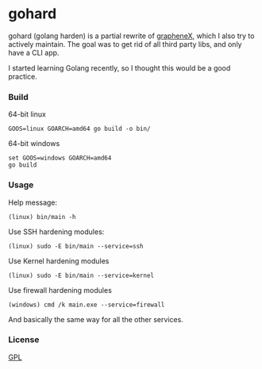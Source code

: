 # gohard

gohard (golang harden) is a partial rewrite of [grapheneX](https://github.com/grapheneX/grapheneX), which I also try to actively maintain.
The goal was to get rid of all third party libs, and only have a CLI app.

I started learning Golang recently, so I thought this would be a good practice.

### Build

64-bit linux
```commandline
GOOS=linux GOARCH=amd64 go build -o bin/
```

64-bit windows
```commandline
set GOOS=windows GOARCH=amd64
go build
```

### Usage

Help message:
```commandline
(linux) bin/main -h
```

Use SSH hardening modules:
```commandline
(linux) sudo -E bin/main --service=ssh
```

Use Kernel hardening modules
```commandline
(linux) sudo -E bin/main --service=kernel
```

Use firewall hardening modules
```commandline
(windows) cmd /k main.exe --service=firewall
```

And basically the same way for all the other services.

### License

[GPL](LICENSE)
